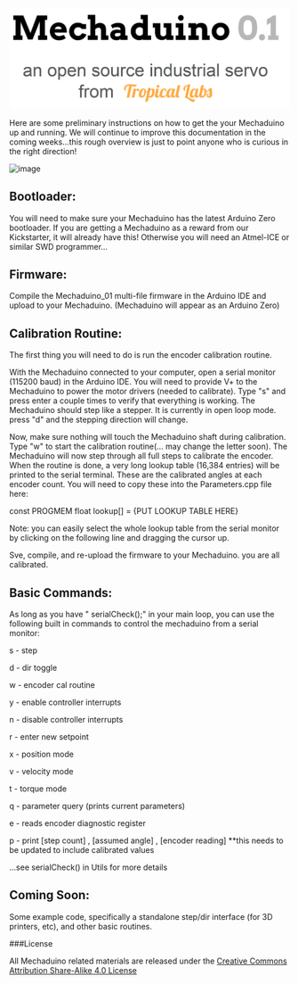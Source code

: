 ![image](images/header.PNG)

Here are some preliminary instructions on how to get the your Mechaduino up and running.  We will continue to improve this documentation in the coming weeks...this rough overview is just to point anyone who is curious in the right direction!

![image](images/example1.gif)

## Bootloader:
You will need to make sure your Mechaduino has the latest Arduino Zero bootloader.  If you are getting a Mechaduino as a reward from our Kickstarter, it will already have this! Otherwise you will need an Atmel-ICE or similar SWD programmer...

## Firmware:

Compile the Mechaduino_01 multi-file firmware in the Arduino IDE and upload to your Mechaduino.  (Mechaduino will appear as an Arduino Zero)


## Calibration Routine:

The first thing you will need to do is run the encoder calibration routine.

With the Mechaduino connected to your computer, open a serial monitor (115200 baud) in the Arduino IDE.  You will need to provide V+ to the Mechaduino to power the motor drivers (needed to calibrate).  Type "s" and press enter a couple times to verify that everything is working.  The Mechaduino should step like a stepper.  It is currently in open loop mode.  press "d" and the stepping direction will change.  

Now, make sure nothing will touch the Mechaduino shaft during calibration. Type "w"  to start the calibration routine(... may change the letter soon).  The Mechaduino will now step through all full steps to calibrate the encoder.   When the routine is done, a very long lookup table (16,384 entries) will be printed to the serial terminal.  These are the calibrated angles at each encoder count.  You will need to copy these into the Parameters.cpp file here:

const PROGMEM float lookup[] = {PUT LOOKUP TABLE HERE}

Note: you can easily select the whole lookup table from the serial monitor by clicking on the following line and dragging the cursor up.

Sve, compile, and re-upload the firmware to your Mechaduino.  you are all calibrated.

## Basic Commands:

As long as you have "  serialCheck();" in your main loop, you can use the following built in commands to control the mechaduino from a serial monitor:

  s  -  step

  d  -  dir toggle

  w  -  encoder cal routine
  
  y  -  enable controller interrupts

  n  - disable controller interrupts

  r  -  enter new setpoint

  x  - position mode

  v  -  velocity mode

  t  -  torque mode

  q  - parameter query (prints current parameters)

  e  -  reads encoder diagnostic register 

  p  -  print [step count] , [assumed angle] , [encoder reading]  **this needs to be updated to include calibrated values

  ...see serialCheck() in Utils for more details

## Coming Soon:

Some example code, specifically a standalone step/dir interface (for 3D printers, etc), and other basic routines.


###License

All Mechaduino related materials are released under the
[Creative Commons Attribution Share-Alike 4.0 License](https://creativecommons.org/licenses/by-sa/4.0/)
